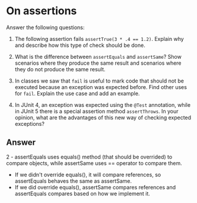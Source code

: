 # On assertions

Answer the following questions:

1. The following assertion fails `assertTrue(3 * .4 == 1.2)`. Explain why and describe how this type of check should be done.

2. What is the difference between `assertEquals` and `assertSame`? Show scenarios where they produce the same result and scenarios where they do not produce the same result.

3. In classes we saw that `fail` is useful to mark code that should not be executed because an exception was expected before. Find other uses for `fail`. Explain the use case and add an example.

4. In JUnit 4, an exception was expected using the `@Test` annotation, while in JUnit 5 there is a special assertion method `assertThrows`. In your opinion, what are the advantages of this new way of checking expected exceptions?

## Answer

2 - assertEquals uses equals() method (that should be overrided) to compare objects, while assertSame uses == operator to compare them.
 - If we didn't override equals(), it will compare references, so assertEquals behaves the same as assertSame.
 - If we did override equals(), assertSame compares references and assertEquals compares based on how we implement it.
